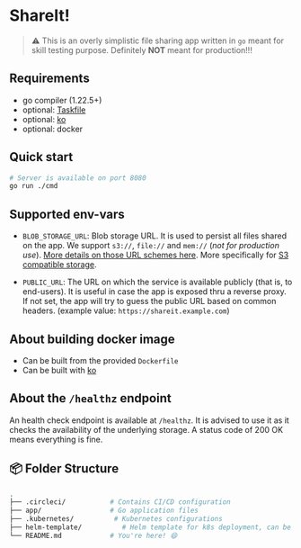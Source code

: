 # ShareIt!

> ⚠️ This is an overly simplistic file sharing app written in `go` meant for skill testing purpose. Definitely **NOT** meant for production!!!

## Requirements

- go compiler (1.22.5+)
- optional: [Taskfile](https://taskfile.dev/)
- optional: [ko](https://ko.build/)
- optional: docker

## Quick start

```sh
# Server is available on port 8080
go run ./cmd
```

## Supported env-vars

- `BLOB_STORAGE_URL`: Blob storage URL. It is used to persist all files shared on the app. We support `s3://`, `file://` and `mem://` (_not for production use_). [More details on those URL schemes here](https://gocloud.dev/howto/blob). More specifically for [S3 compatible storage](https://gocloud.dev/howto/blob/#s3-compatible).

- `PUBLIC_URL`: The URL on which the service is available publicly (that is, to end-users). It is useful in case the app is exposed thru a reverse proxy. If not set, the app will try to guess the public URL based on common headers. (example value: `https://shareit.example.com`)

## About building docker image

- Can be built from the provided `Dockerfile`
- Can be built with [ko](https://ko.build/)

## About the `/healthz` endpoint

An health check endpoint is available at `/healthz`. It is advised to use it as it checks the availability of the underlying storage. A status code of 200 OK means everything is fine.

## 📦 Folder Structure

```bash
.
├── .circleci/           # Contains CI/CD configuration
├── app/                 # Go application files
├── .kubernetes/          # Kubernetes configurations
├── helm-template/          # Helm template for k8s deployment, can be reused for other apps
└── README.md            # You're here! 😄
```